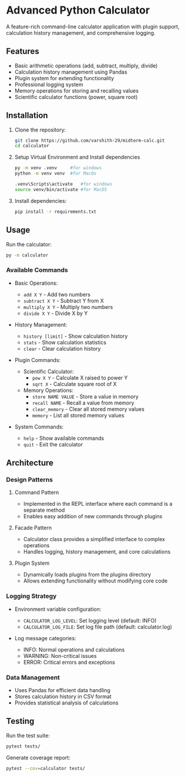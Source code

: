 # Advanced Python Calculator

A feature-rich command-line calculator application with plugin support, calculation history management, and comprehensive logging.

## Features

- Basic arithmetic operations (add, subtract, multiply, divide)
- Calculation history management using Pandas
- Plugin system for extending functionality
- Professional logging system
- Memory operations for storing and recalling values
- Scientific calculator functions (power, square root)

## Installation

1. Clone the repository:
   ```bash
   git clone https://github.com/varshith-29/midterm-calc.git
   cd calculator
   ```
 2. Setup Virtual Environment and Install dependencies
    ```bash
    py -m venv .venv     #for windows
    python -m venv venv  #for MacOs
    ```
    ```bash
    .venv\Scripts\activate   #for windows
    source venv/bin/activate #for MacOS
    ```

3. Install dependencies:
   ```bash
   pip install -r requirements.txt
   ```

## Usage

Run the calculator:
```bash
py -m calculator
```

### Available Commands

- Basic Operations:
  - `add X Y` - Add two numbers
  - `subtract X Y` - Subtract Y from X
  - `multiply X Y` - Multiply two numbers
  - `divide X Y` - Divide X by Y

- History Management:
  - `history [limit]` - Show calculation history
  - `stats` - Show calculation statistics
  - `clear` - Clear calculation history

- Plugin Commands:
  - Scientific Calculator:
    - `pow X Y` - Calculate X raised to power Y
    - `sqrt X` - Calculate square root of X
  - Memory Operations:
    - `store NAME VALUE` - Store a value in memory
    - `recall NAME` - Recall a value from memory
    - `clear_memory` - Clear all stored memory values
    - `memory` - List all stored memory values

- System Commands:
  - `help` - Show available commands
  - `quit` - Exit the calculator

## Architecture

### Design Patterns

1. Command Pattern
   - Implemented in the REPL interface where each command is a separate method
   - Enables easy addition of new commands through plugins

2. Facade Pattern
   - Calculator class provides a simplified interface to complex operations
   - Handles logging, history management, and core calculations

3. Plugin System
   - Dynamically loads plugins from the plugins directory
   - Allows extending functionality without modifying core code

### Logging Strategy

- Environment variable configuration:
  - `CALCULATOR_LOG_LEVEL`: Set logging level (default: INFO)
  - `CALCULATOR_LOG_FILE`: Set log file path (default: calculator.log)

- Log message categories:
  - INFO: Normal operations and calculations
  - WARNING: Non-critical issues
  - ERROR: Critical errors and exceptions

### Data Management

- Uses Pandas for efficient data handling
- Stores calculation history in CSV format
- Provides statistical analysis of calculations

## Testing

Run the test suite:
```bash
pytest tests/
```

Generate coverage report:
```bash
pytest --cov=calculator tests/
```
